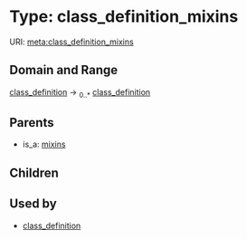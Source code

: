 
# Type: class_definition_mixins




URI: [meta:class_definition_mixins](https://w3id.org/biolink/biolinkml/meta/class_definition_mixins)


## Domain and Range

[class_definition](class_definition.md) ->  <sub>0..*</sub> [class_definition](class_definition.md)

## Parents

 *  is_a: [mixins](mixins.md)

## Children


## Used by

 * [class_definition](class_definition.md)
